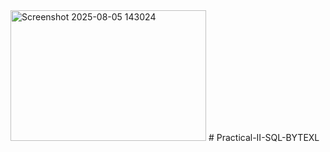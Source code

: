 <img width="313" height="209" alt="Screenshot 2025-08-05 143024" src="https://github.com/user-attachments/assets/d3dddb77-5d81-4640-84a7-5d984ab677fd" />
# Practical-II-SQL-BYTEXL
